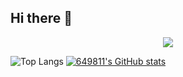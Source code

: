 ## Hi there 👋
<div align="center">
  <img src="https://capsule-render.vercel.app/api?type=waving&height=300&color=gradient&text=Hobbyist%20Developer" />
</div>

![Top Langs](https://github-readme-stats.vercel.app/api/top-langs/?username=649811&layout=compact) [![649811's GitHub stats](https://github-readme-stats.vercel.app/api?username=649811)](https://github.com/649811/github-readme-stats)
